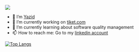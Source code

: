 ![](https://komarev.com/ghpvc/?username=yazidisme&color=blue&style=plastic)

- 👋  I’m [Yazid](https://github.com/yazidisme)
- 🔭  I’m currently working on [tiket.com](https://www.tiket.com/)
- 🌱  I’m currently learning about software quality management
- 📫  How to reach me: Go to my [linkedin account](https://www.linkedin.com/in/yazidisme/)

[![Top Langs](https://github-readme-stats.vercel.app/api/top-langs/?username=yazidisme&layout=compact&show_icons=true&theme=dark)](https://github.com/yazidisme/github-readme-stats)

<!--
**yazidisme/yazidisme** is a ✨ _special_ ✨ repository because its `README.md` (this file) appears on your GitHub profile.
You can click the Preview link to take a look at your changes.
-->
